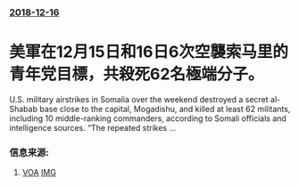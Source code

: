 ### [2018-12-16](/news/2018/12/16/index.md)

##### 
# 美軍在12月15日和16日6次空襲索马里的青年党目標，共殺死62名極端分子。 

U.S. military airstrikes in Somalia over the weekend destroyed a secret al-Shabab base close to the capital, Mogadishu, and killed at least 62 militants, including 10 middle-ranking commanders, according to Somali officials and intelligence sources. “The repeated strikes ...


### 信息来源:

1. [VOA](https://www.voanews.com/a/us-conducts-6-airstrikes-against-somalia-extremists-62-dead/4703775.html) [IMG](https://media.voltron.voanews.com/Drupal/01live-166/2019-04/0FA227F1-97E0-4158-A023-44CBF904D426.png)
